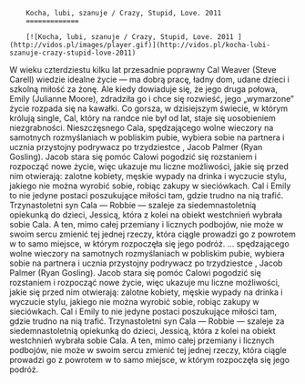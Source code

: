 
        Kocha, lubi, szanuje / Crazy, Stupid, Love. 2011 
        =============
        
        [![Kocha, lubi, szanuje / Crazy, Stupid, Love. 2011 ](http://vidos.pl/images/player.gif)](http://vidos.pl/kocha-lubi-szanuje-crazy-stupid-love-2011)
        
        
 W wieku czterdziestu kilku lat przesadnie poprawny Cal Weaver (Steve Carell) wiedzie idealne życie — ma dobrą pracę, ładny dom, udane dzieci i szkolną miłość za żonę. Ale kiedy dowiaduje się, że jego druga połowa, Emily (Julianne Moore), zdradziła go i chce się rozwieść, jego „wymarzone” życie rozpada się na kawałki. Co gorsza, w dzisiejszym świecie, w którym królują single, Cal, który na randce nie był od lat, staje się uosobieniem niezgrabności. Nieszczęsnego Cala, spędzającego wolne wieczory na samotnych rozmyślaniach w pobliskim pubie, wybiera sobie na partnera i ucznia przystojny podrywacz po trzydziestce , Jacob Palmer (Ryan Gosling). Jacob stara się pomóc Calowi pogodzić się rozstaniem i rozpocząć nowe życie, więc ukazuje mu liczne możliwości, jakie się przed nim otwierają: zalotne kobiety, męskie wypady na drinka i wyczucie stylu, jakiego nie można wyrobić sobie, robiąc zakupy w sieciówkach. Cal i Emily to nie jedyne postaci poszukujące miłości tam, gdzie trudno na nią trafić. Trzynastoletni syn Cala — Robbie — szaleje za siedemnastoletnią opiekunką do dzieci, Jessicą, która z kolei na obiekt westchnień wybrała sobie Cala. A ten, mimo całej przemiany i licznych podbojów, nie może w swoim sercu zmienić tej jednej rzeczy, która ciągle prowadzi go z powrotem w to samo miejsce, w którym rozpoczęła się jego podróż.   ... spędzającego wolne wieczory na samotnych rozmyślaniach w pobliskim pubie, wybiera sobie na partnera i ucznia przystojny podrywacz po trzydziestce , Jacob Palmer (Ryan Gosling). Jacob stara się pomóc Calowi pogodzić się rozstaniem i rozpocząć nowe życie, więc ukazuje mu liczne możliwości, jakie się przed nim otwierają: zalotne kobiety, męskie wypady na drinka i wyczucie stylu, jakiego nie można wyrobić sobie, robiąc zakupy w sieciówkach. Cal i Emily to nie jedyne postaci poszukujące miłości tam, gdzie trudno na nią trafić. Trzynastoletni syn Cala — Robbie — szaleje za siedemnastoletnią opiekunką do dzieci, Jessicą, która z kolei na obiekt westchnień wybrała sobie Cala. A ten, mimo całej przemiany i licznych podbojów, nie może w swoim sercu zmienić tej jednej rzeczy, która ciągle prowadzi go z powrotem w to samo miejsce, w którym rozpoczęła się jego podróż.
    